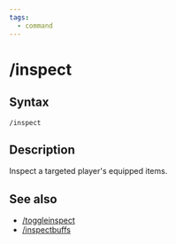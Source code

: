 ```yaml
---
tags:
  - command
---
```


# /inspect

## Syntax

<!--cmd-syntax-start-->
```eqcommand
/inspect
```
<!--cmd-syntax-end-->

## Description

<!--cmd-desc-start-->
Inspect a targeted player's equipped items.
<!--cmd-desc-end-->

## See also

- [/toggleinspect](cmd-toggleinspect.md)
- [/inspectbuffs](cmd-inspectbuffs.md)